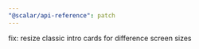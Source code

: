 ```yaml
---
"@scalar/api-reference": patch
---
```


fix: resize classic intro cards for difference screen sizes
